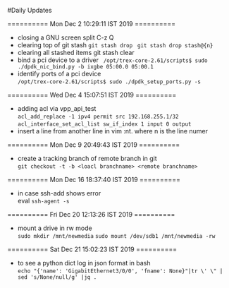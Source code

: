 #Daily Updates

==========  Mon Dec  2 10:29:11 IST 2019 ========== 
* closing a GNU screen split    C-z Q
* clearing top of git stash 
     `git stash drop `
     `git stash drop stash@{n}`
* clearing all stashed items
     git stash clear
* bind a pci device to a driver 
 ` /opt/trex-core-2.61/scripts$ sudo ./dpdk_nic_bind.py -b ixgbe 05:00.0 05:00.1`
* identify ports of a pci device  
  `/opt/trex-core-2.61/scripts$ sudo ./dpdk_setup_ports.py -s`

==========  Wed Dec  4 15:07:51 IST 2019 ========== 
* adding acl via vpp_api_test  
   `acl_add_replace -1 ipv4 permit src 192.168.255.1/32`  
   `acl_interface_set_acl_list sw_if_index 1 input 0 output`
* insert a line from another line in vim
  :nt. where n is the line numer

==========  Mon Dec  9 20:49:43 IST 2019 ========== 
* create a tracking branch of remote branch in git   
   `git checkout -t -b <loacl branchname> <remote branchname>`
 
========== Mon Dec 16 18:37:40 IST 2019 ==========

* in case ssh-add shows error    
          eval `ssh-agent -s`

========== Fri Dec 20 12:13:26 IST 2019 ========== 
* mount a drive in rw mode  
             `sudo mkdir /mnt/newmedia`
             `sudo mount /dev/sdb1 /mnt/newmedia -rw`  

========== Sat Dec 21 15:02:23 IST 2019 ========== 

* to see a python dict log in json format in bash  
            `echo "{'name': 'GigabitEthernet3/0/0', 'fname': None}"|tr \' \" | sed 's/None/null/g' |jq . `
